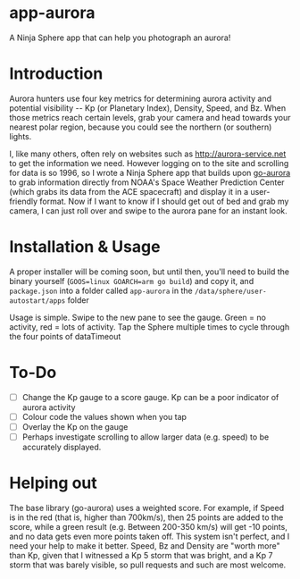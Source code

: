 app-aurora
==========

A Ninja Sphere app that can help you photograph an aurora!

Introduction
============

Aurora hunters use four key metrics for determining aurora activity and potential visibility -- Kp (or Planetary Index), Density, Speed, and Bz. When those metrics reach certain levels, grab your camera and head towards your nearest polar region, because you could see the northern (or southern) lights.

I, like many others, often rely on websites such as http://aurora-service.net to get the information we need. However logging on to the site and scrolling for data is so 1996, so I wrote a Ninja Sphere app that builds upon [go-aurora][1] to grab information directly from NOAA's Space Weather Prediction Center (which grabs its data from the ACE spacecraft) and display it in a user-friendly format. Now if I want to know if I should get out of bed and grab my camera, I can just roll over and swipe to the aurora pane for an instant look.

Installation & Usage
====================

A proper installer will be coming soon, but until then, you'll need to build the binary yourself (`GOOS=linux GOARCH=arm go build`) and copy it, and `package.json` into a folder called `app-aurora` in the  `/data/sphere/user-autostart/apps` folder

Usage is simple. Swipe to the new pane to see the gauge. Green = no activity, red = lots of activity. Tap the Sphere multiple times to cycle through the four points of dataTimeout

To-Do
=====

- [ ] Change the Kp gauge to a score gauge. Kp can be a poor indicator of aurora activity
- [ ] Colour code the values shown when you tap
- [ ] Overlay the Kp on the gauge
- [ ] Perhaps investigate scrolling to allow larger data (e.g. speed) to be accurately displayed.

Helping out
===========

The base library (go-aurora) uses a weighted score. For example, if Speed is in the red (that is, higher than 700km/s), then 25 points are added to the score, while a green result (e.g. Between 200-350 km/s) will get -10 points, and no data gets even more points taken off. This system isn't perfect, and I need your help to make it better. Speed, Bz and Density are "worth more" than Kp, given that I witnessed a Kp 5 storm that was bright, and a Kp 7 storm that was barely visible, so pull requests and such are most welcome.  


[1]: http://github.com/Grayda/go-aurora
